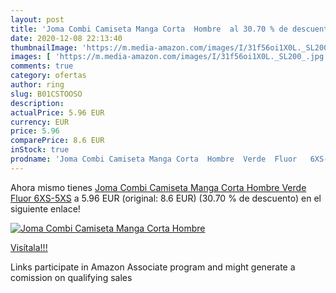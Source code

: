 ```yaml
---
layout: post
title: 'Joma Combi Camiseta Manga Corta  Hombre  al 30.70 % de descuento'
date: 2020-12-08 22:13:40
thumbnailImage: 'https://m.media-amazon.com/images/I/31f56oi1X0L._SL200_.jpg'
images: [ 'https://m.media-amazon.com/images/I/31f56oi1X0L._SL200_.jpg' ]
comments: true
category: ofertas
author: ring
slug: B01CSTOOSO
description:
actualPrice: 5.96 EUR
currency: EUR
price: 5.96
comparePrice: 8.6 EUR
inStock: true
prodname: 'Joma Combi Camiseta Manga Corta  Hombre  Verde  Fluor   6XS-5XS'
---
```


Ahora mismo tienes [Joma Combi Camiseta Manga Corta  Hombre  Verde  Fluor   6XS-5XS](https://www.amazon.es/dp/B01CSTOOSO/?tag=tolees-21) a 5.96 EUR (original: 8.6 EUR) (30.70 %  de descuento) en el siguiente enlace!

[![Joma Combi Camiseta Manga Corta  Hombre ](https://m.media-amazon.com/images/I/31f56oi1X0L._SL200_.jpg)](https://www.amazon.es/dp/B01CSTOOSO/?tag=tolees-21)

[Visítala!!!](https://www.amazon.es/dp/B01CSTOOSO/?tag=tolees-21)

Links participate in Amazon Associate program and might generate a comission on qualifying sales
